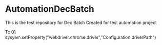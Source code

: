 # AutomationDecBatch

This is the test repository for Dec Batch
Created for test automation project

Tc 01 sysyem.setProperty("webdriver.chrome.driver","Configuration.driverPath")
